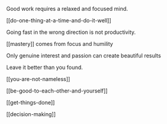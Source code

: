 ---
---

Good work requires a relaxed and focused mind. 

[[do-one-thing-at-a-time-and-do-it-well]]

Going fast in the wrong direction is not productivity. 

[[mastery]] comes from focus and humility

Only genuine interest and passion can create beautiful results

Leave it better than you found.

[[you-are-not-nameless]]

[[be-good-to-each-other-and-yourself]]

[[get-things-done]]

[[decision-making]]